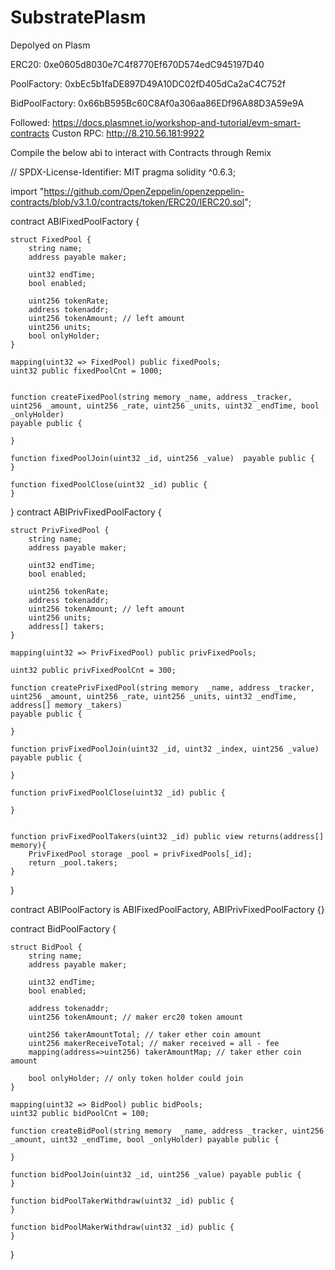 # SubstratePlasm
Depolyed on Plasm


ERC20:  0xe0605d8030e7C4f8770Ef670D574edC945197D40


PoolFactory:  0xbEc5b1faDE897D49A10DC02fD405dCa2aC4C752f


BidPoolFactory:  0x66bB595Bc60C8Af0a306aa86EDf96A88D3A59e9A

Followed: 
https://docs.plasmnet.io/workshop-and-tutorial/evm-smart-contracts
Custon RPC: http://8.210.56.181:9922


Compile the below abi to interact with Contracts through Remix 

// SPDX-License-Identifier: MIT
pragma solidity ^0.6.3;

import "https://github.com/OpenZeppelin/openzeppelin-contracts/blob/v3.1.0/contracts/token/ERC20/IERC20.sol";

contract ABIFixedPoolFactory {

    struct FixedPool {
        string name;
        address payable maker;

        uint32 endTime;
        bool enabled;

        uint256 tokenRate;
        address tokenaddr;
        uint256 tokenAmount; // left amount
        uint256 units;
        bool onlyHolder;
    }

    mapping(uint32 => FixedPool) public fixedPools;
    uint32 public fixedPoolCnt = 1000;


    function createFixedPool(string memory _name, address _tracker, uint256 _amount, uint256 _rate, uint256 _units, uint32 _endTime, bool _onlyHolder)
    payable public {
        
    }

    function fixedPoolJoin(uint32 _id, uint256 _value)  payable public {
    }

    function fixedPoolClose(uint32 _id) public {
    }

}
contract ABIPrivFixedPoolFactory {
    
    struct PrivFixedPool {
        string name;
        address payable maker;

        uint32 endTime;
        bool enabled;

        uint256 tokenRate;
        address tokenaddr;
        uint256 tokenAmount; // left amount
        uint256 units;
        address[] takers;
    }

    mapping(uint32 => PrivFixedPool) public privFixedPools;

    uint32 public privFixedPoolCnt = 300;

    function createPrivFixedPool(string memory  _name, address _tracker, uint256 _amount, uint256 _rate, uint256 _units, uint32 _endTime,
    address[] memory _takers)
    payable public {

    }

    function privFixedPoolJoin(uint32 _id, uint32 _index, uint256 _value)  payable public {
        
    }

    function privFixedPoolClose(uint32 _id) public {
        
    }


    function privFixedPoolTakers(uint32 _id) public view returns(address[] memory){
        PrivFixedPool storage _pool = privFixedPools[_id];
        return _pool.takers;
    }
}

contract ABIPoolFactory is ABIFixedPoolFactory, ABIPrivFixedPoolFactory {}



contract BidPoolFactory  {


    struct BidPool {
        string name;
        address payable maker;

        uint32 endTime;
        bool enabled;

        address tokenaddr;
        uint256 tokenAmount; // maker erc20 token amount

        uint256 takerAmountTotal; // taker ether coin amount
        uint256 makerReceiveTotal; // maker received = all - fee
        mapping(address=>uint256) takerAmountMap; // taker ether coin amount

        bool onlyHolder; // only token holder could join
    }

    mapping(uint32 => BidPool) public bidPools;
    uint32 public bidPoolCnt = 100;

    function createBidPool(string memory  _name, address _tracker, uint256 _amount, uint32 _endTime, bool _onlyHolder) payable public {
       
    }

    function bidPoolJoin(uint32 _id, uint256 _value) payable public {
    }

    function bidPoolTakerWithdraw(uint32 _id) public {
    }

    function bidPoolMakerWithdraw(uint32 _id) public {
    }
}
